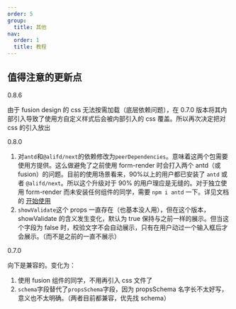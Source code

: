```yaml
---
order: 5
group:
  title: 其他
nav:
  order: 1
  title: 教程
---
```


## 值得注意的更新点

0.8.6

由于 fusion design 的 css 无法按需加载（底层依赖问题），在 0.7.0 版本将其内部引入导致了使用方自定义样式后会被内部引入的 css 覆盖。所以再次决定把对 css 的引入放出

0.8.0

1. 对`antd`和`@alifd/next`的依赖修改为`peerDependencies`。意味着这两个包需要使用方提供。这么做避免了之前使用 form-render 时会打入两个 antd（或 fusion）的问题。目前的使用场景看来，90%以上的用户都已安装了 `antd` 或者 `@alifd/next`。所以这个升级对于 90% 的用户理应是无缝的。对于独立使用 form-render 而未安装任何组件的同学，需要 `npm i antd` 一下。详见文档的 [开始使用](https://x-render.gitee.io/form-render/guide/getting-started)
2. `showValidate`这个 props 一直存在（也基本没人用），但在这个版本，showValidate 的含义发生变化，默认为 true 保持与之前一样的展示。但当这个字段为 false 时，校验文字不会自动展示，只有在用户动过一个输入框后才会展示。（而不是之前的一直不展示）

0.7.0

向下是兼容的。变化为：

1. 使用 fusion 组件的同学，不用再引入 css 文件了
2. `schema`字段替代了`propsSchema`字段，因为 propsSchema 名字长不太好写，意义也不太明确。（两者目前都兼容，优先找 schema）
